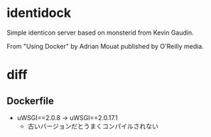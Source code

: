 identidock
==========

Simple identicon server based on monsterid from Kevin Gaudin.

From "Using Docker" by Adrian Mouat published by O'Reilly media.

diff
====

Dockerfile
----------

- uWSGI==2.0.8 -> uWSGI==2.0.17.1
  - 古いバージョンだとうまくコンパイルされない

